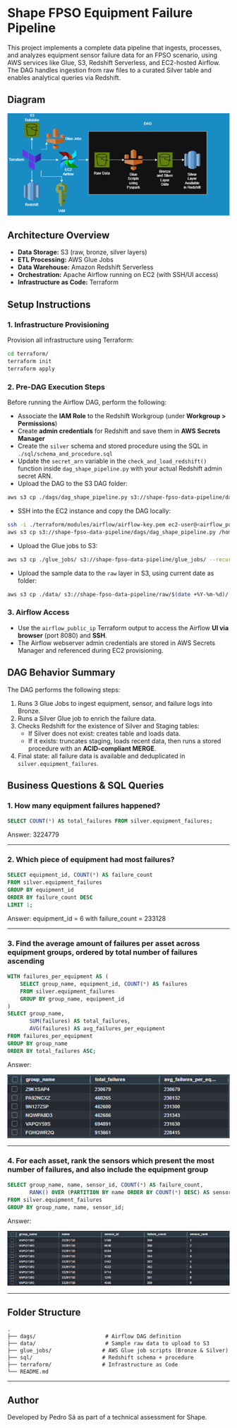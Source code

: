 # Shape FPSO Equipment Failure Pipeline

This project implements a complete data pipeline that ingests, processes, and analyzes equipment sensor failure data for an FPSO scenario, using AWS services like Glue, S3, Redshift Serverless, and EC2-hosted Airflow. The DAG handles ingestion from raw files to a curated Silver table and enables analytical queries via Redshift.

## Diagram
<p align="center">
  <img src="utils/diagram.png" width="600"/>
</p>


## Architecture Overview

- **Data Storage:** S3 (raw, bronze, silver layers)
- **ETL Processing:** AWS Glue Jobs
- **Data Warehouse:** Amazon Redshift Serverless
- **Orchestration:** Apache Airflow running on EC2 (with SSH/UI access)
- **Infrastructure as Code:** Terraform

## Setup Instructions

### 1. Infrastructure Provisioning

Provision all infrastructure using Terraform:

```bash
cd terraform/
terraform init
terraform apply
```

### 2. Pre-DAG Execution Steps

Before running the Airflow DAG, perform the following:

- Associate the **IAM Role** to the Redshift Workgroup (under **Workgroup > Permissions**)
- Create **admin credentials** for Redshift and save them in **AWS Secrets Manager**
- Create the `silver` schema and stored procedure using the SQL in `./sql/schema_and_procedure.sql`
- Update the `secret_arn` variable in the `check_and_load_redshift()` function inside `dag_shape_pipeline.py` with your actual Redshift admin secret ARN.
- Upload the DAG to the S3 DAG folder:

```bash
aws s3 cp ./dags/dag_shape_pipeline.py s3://shape-fpso-data-pipeline/dags/dag_shape_pipeline.py
```

- SSH into the EC2 instance and copy the DAG locally:

```bash
ssh -i ./terraform/modules/airflow/airflow-key.pem ec2-user@<airflow_public_ip>
aws s3 cp s3://shape-fpso-data-pipeline/dags/dag_shape_pipeline.py /home/ec2-user/airflow/dags/dag_shape_pipeline.py
```

- Upload the Glue jobs to S3:

```bash
aws s3 cp ./glue_jobs/ s3://shape-fpso-data-pipeline/glue_jobs/ --recursive
```

- Upload the sample data to the `raw` layer in S3, using current date as folder:

```bash
aws s3 cp ./data/ s3://shape-fpso-data-pipeline/raw/$(date +%Y-%m-%d)/ --recursive
```

### 3. Airflow Access

- Use the `airflow_public_ip` Terraform output to access the Airflow **UI via browser** (port 8080) and **SSH**.
- The Airflow webserver admin credentials are stored in AWS Secrets Manager and referenced during EC2 provisioning.

## DAG Behavior Summary

The DAG performs the following steps:

1. Runs 3 Glue Jobs to ingest equipment, sensor, and failure logs into Bronze.
2. Runs a Silver Glue job to enrich the failure data.
3. Checks Redshift for the existence of Silver and Staging tables:
    - If Silver does not exist: creates table and loads data.
    - If it exists: truncates staging, loads recent data, then runs a stored procedure with an **ACID-compliant MERGE**.
4. Final state: all failure data is available and deduplicated in `silver.equipment_failures`.

## Business Questions & SQL Queries

### 1. How many equipment failures happened?

```sql
SELECT COUNT(*) AS total_failures FROM silver.equipment_failures;
```
Answer: 3224779

---

### 2. Which piece of equipment had most failures?

```sql
SELECT equipment_id, COUNT(*) AS failure_count
FROM silver.equipment_failures
GROUP BY equipment_id
ORDER BY failure_count DESC
LIMIT 1;
```
Answer: equipment_id = 6 with failure_count = 233128

---

### 3. Find the average amount of failures per asset across equipment groups, ordered by total number of failures ascending

```sql
WITH failures_per_equipment AS (
    SELECT group_name, equipment_id, COUNT(*) AS failures
    FROM silver.equipment_failures
    GROUP BY group_name, equipment_id
)
SELECT group_name,
       SUM(failures) AS total_failures,
       AVG(failures) AS avg_failures_per_equipment
FROM failures_per_equipment
GROUP BY group_name
ORDER BY total_failures ASC;
```

Answer:
<p align="center">
  <img src="utils/answer3.png"/>
</p>

---

### 4. For each asset, rank the sensors which present the most number of failures, and also include the equipment group

```sql
SELECT group_name, name, sensor_id, COUNT(*) AS failure_count,
       RANK() OVER (PARTITION BY name ORDER BY COUNT(*) DESC) AS sensor_rank
FROM silver.equipment_failures
GROUP BY group_name, name, sensor_id;
```

Answer:
<p align="center">
  <img src="utils/answer4.png"/>
</p>

---

## Folder Structure

```
.
├── dags/                      # Airflow DAG definition
├── data/                      # Sample raw data to upload to S3
├── glue_jobs/                # AWS Glue job scripts (Bronze & Silver)
├── sql/                      # Redshift schema + procedure
├── terraform/                # Infrastructure as Code
└── README.md
```

---

## Author

Developed by Pedro Sá as part of a technical assessment for Shape.